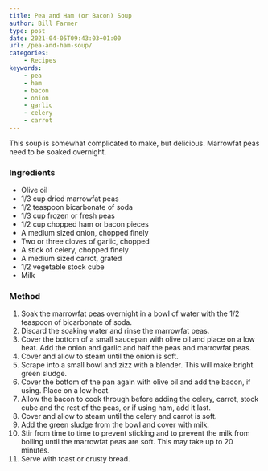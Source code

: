 ```yaml
---
title: Pea and Ham (or Bacon) Soup
author: Bill Farmer
type: post
date: 2021-04-05T09:43:03+01:00
url: /pea-and-ham-soup/
categories:
    - Recipes
keywords:
    - pea
    - ham
    - bacon
    - onion
    - garlic
    - celery
    - carrot
---
```


This soup is somewhat complicated to make, but delicious. Marrowfat peas need to be soaked overnight.

### Ingredients

 * Olive oil
 * 1/3 cup dried marrowfat peas
 * 1/2 teaspoon bicarbonate of soda
 * 1/3 cup frozen or fresh peas
 * 1/2 cup chopped ham or bacon pieces
 * A medium sized onion, chopped finely
 * Two or three cloves of garlic, chopped
 * A stick of celery, chopped finely
 * A medium sized carrot, grated
 * 1/2 vegetable stock cube
 * Milk

### Method

 1. Soak the marrowfat peas overnight in a bowl of water with the 1/2
    teaspoon of bicarbonate of soda.
 2. Discard the soaking water and rinse the marrowfat peas.
 3. Cover the bottom of a small saucepan with olive oil and place on a
    low heat. Add the onion and garlic and half the peas and marrowfat
    peas.
 4. Cover and allow to steam until the onion is soft.
 5. Scrape into a small bowl and zizz with a blender. This will make
    bright green sludge.
 6. Cover the bottom of the pan again with olive oil and add the
    bacon, if using. Place on a low heat.
 7. Allow the bacon to cook through before adding the celery, carrot,
    stock cube and the rest of the peas, or if using ham, add it last.
 8. Cover and allow to steam until the celery and carrot is soft.
 9. Add the green sludge from the bowl and cover with milk.
 10. Stir from time to time to prevent sticking and to prevent the
     milk from boiling until the marrowfat peas are soft. This may
     take up to 20 minutes.
 11. Serve with toast or crusty bread.
